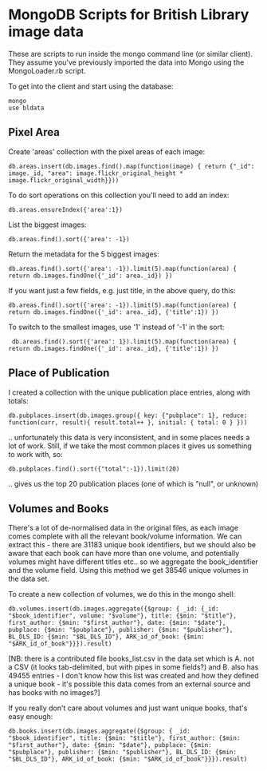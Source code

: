 MongoDB Scripts for British Library image data
==============================================

These are scripts to run inside the mongo command line (or similar client). They
assume you've previously imported the data into Mongo using the MongoLoader.rb script.

To get into the client and start using the database:

    mongo
    use bldata
 

Pixel Area
----------

Create 'areas' collection with the pixel areas of each image:

    db.areas.insert(db.images.find().map(function(image) { return {"_id": image._id, "area": image.flickr_original_height * image.flickr_original_width}}))

To do sort operations on this collection you'll need to add an index:

    db.areas.ensureIndex({'area':1})
    
List the biggest images:

    db.areas.find().sort({'area': -1})
    
Return the metadata for the 5 biggest images:

    db.areas.find().sort({'area': -1}).limit(5).map(function(area) { return db.images.findOne({'_id': area._id}) })

If you want just a few fields, e.g. just title, in the above query, do this:

    db.areas.find().sort({'area': -1}).limit(5).map(function(area) { return db.images.findOne({'_id': area._id}, {'title':1}) })
    
 To switch to the smallest images, use '1' instead of '-1' in the sort:
 
     db.areas.find().sort({'area': 1}).limit(5).map(function(area) { return db.images.findOne({'_id': area._id}, {'title':1}) })
 
Place of Publication
--------------------
 
 I created a collection with the unique publication place entries, along with totals:
 
    db.pubplaces.insert(db.images.group({ key: {"pubplace": 1}, reduce: function(curr, result){ result.total++ }, initial: { total: 0 } }))
    
 .. unfortunately this data is very inconsistent, and in some places needs a lot of work.
 Still, if we take the most common places it gives us something to work with, so:
 
    db.pubplaces.find().sort({"total":-1}).limit(20)
    
.. gives us the top 20 publication places (one of which is "null", or unknown)

Volumes and Books
-----------------

There's a lot of de-normalised data in the original files, as each image comes
complete with all the relevant book/volume information. We can extract this - there
are 31183 unique book identifiers, but we should also be aware that each book can have
more than one volume, and potentially volumes might have different titles etc.. so we
aggregate the book_identifier and the volume field. Using this method we get 38546 
unique volumes in the data set. 

To create a new collection of volumes, we do this in the mongo shell:

    db.volumes.insert(db.images.aggregate({$group: { _id: {_id: "$book_identifier", volume: "$volume"}, title: {$min: "$title"}, first_author: {$min: "$first_author"}, date: {$min: "$date"}, pubplace: {$min: "$pubplace"}, publisher: {$min: "$publisher"}, BL_DLS_ID: {$min: "$BL_DLS_ID"}, ARK_id_of_book: {$min: "$ARK_id_of_book"}}}).result)

[NB: there is a contributed file books_list.csv in the data set which is A. not a CSV 
(it looks tab-delimited, but with pipes in some fields?) and B. also has 49455 entries -
I don't know how this list was created and how they defined a unique book - it's possible
this data comes from an external source and has books with no images?]

If you really don't care about volumes and just want unique books, that's easy enough:

    db.books.insert(db.images.aggregate({$group: { _id: "$book_identifier", title: {$min: "$title"}, first_author: {$min: "$first_author"}, date: {$min: "$date"}, pubplace: {$min: "$pubplace"}, publisher: {$min: "$publisher"}, BL_DLS_ID: {$min: "$BL_DLS_ID"}, ARK_id_of_book: {$min: "$ARK_id_of_book"}}}).result)


